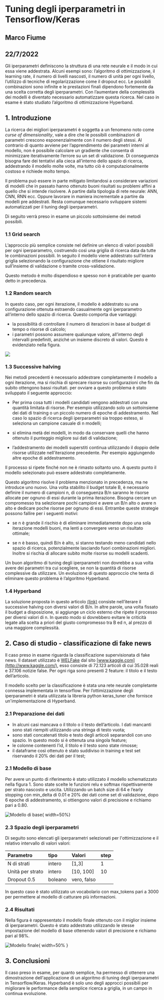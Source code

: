 # Tuning degli iperparametri in Tensorflow/Keras
## Marco Fiume
## 22/7/2022

Gli iperparametri definiscono la struttura di una rete neurale e il modo in cui essa viene addestrata. Alcuni esempi sono: l’algoritmo di ottimizzazione, il learning rate, il numero di livelli nascosti, il numero di unità per ogni livello, l’utilizzo di tecniche di regolarizzazione come il dropout ecc. Le possibili combinazioni sono infinite e le prestazioni finali dipendono fortemente da una scelta corretta degli iperparametri. Con l’aumentare della complessità dei modelli è diventato necessario automatizzare questa ricerca. Nel caso in esame è stato studiato l’algoritmo di ottimizzazione Hyperband.

## 1. Introduzione
La ricerca dei migliori iperparametri è soggetta a un fenomeno noto come *curse of dimensionality*, vale a dire che le possibili combinazioni di parametri crescono esponenzialmente con il numero degli stessi. Al contrario di quanto avviene per l’apprendimento dei parametri interni al modello, non è possibile calcolare un gradiente che consenta di minimizzare iterativamente l’errore su un set di validazione. Di conseguenza bisogna fare dei tentativi alla cieca all’interno dello spazio di ricerca, addestrando il modello molte volte, ma tutto ciò è computazionalmente costoso e richiede molto tempo.

Il problema può essere in parte mitigato limitandosi a considerare variazioni di modelli che in passato hanno ottenuto buoni risultati su problemi affini a quello che si intende risolvere. A partire dalla tipologia di rete neurale: ANN, CNN, RNN ecc. Oppure lavorare in maniera incrementale a partire da modelli pre addestrati. Resta comunque necessario sviluppare sistemi automatizzati per il tuning degli iperparametri.

Di seguito verrà preso in esame un piccolo sottoinsieme dei metodi possibili.

### 1.1 Grid search
L’approccio più semplice consiste nel definire un elenco di valori possibili per ogni iperparametro, costruendo così una griglia di ricerca data da tutte le combinazioni possibili. In seguito il modello viene addestrato sull’intera griglia selezionando la configurazione che ottiene il risultato migliore sull’insieme di validazione o tramite cross-validazione.

Questo metodo è molto dispendioso e spesso non è praticabile per quanto detto in precedenza.

### 1.2 Random search
In questo caso, per ogni iterazione, il modello è addestrato su una configurazione ottenuta estraendo casualmente  ogni iperparametro all’interno dello spazio di ricerca. Questo comporta due vantaggi:

- la possibilità di controllare il numero di iterazioni in base al budget di tempo o risorse di calcolo;
- i parametri possono assumere qualunque valore, all’interno degli intervalli predefiniti, anziché un insieme discreto di valori. Questo è evidenziato nella figura.

![](./0xYiH3bc5hh1DTrFR.jpeg)

### 1.3 Successive halving
Nei metodi precedenti è necessario addestrare completamente il modello a ogni iterazione, ma si rischia di sprecare risorse su configurazioni che fin da subito ottengono bassi risultati. per ovviare a questo problema è stato sviluppato il seguente approccio:

- Per prima cosa tutti i modelli candidati vengono addestrati con una quantità limitata di risorse. Per esempio utilizzando solo un sottoinsieme dei dati di training o un piccolo numero di epoche di addestramento. Nel caso lo spazio di ricerca degli iperparametri sia troppo  esteso, si seleziona un campione casuale di n modelli;

- si elimina metà dei modelli, in modo da conservare quelli che hanno ottenuto il punteggio migliore sui dati di validazione;

- l’addestramento dei modelli superstiti continua utilizzando il doppio delle risorse utilizzate nell’iterazione precedente. Per esempio aggiungendo altre epoche di addestramento.

Il processo si ripete finché non ne è rimasto soltanto uno. A questo punto il modello selezionato può essere addestrato completamente.

Questo algoritmo risolve il problema menzionato in precedenza, ma ne introduce uno nuovo. Una volta stabilito il budget totale B, è necessario definire il numero di campioni n, di conseguenza B/n saranno le risorse allocate per ognuno di essi durante la prima iterazione. Bisogna cercare un compromesso tra selezionare pochi campioni e avere un B/n alto o avere n alto e dedicare poche risorse per ognuno di essi. Entrambe queste strategie possono fallire per i seguenti motivi:

- se n è grande il rischio è di eliminare immediatamente dopo una sola iterazione modelli buoni, ma lenti a convergere verso un risultato ottimale;

- se n è basso, quindi B/n è alto, si stanno testando meno candidati nello spazio di ricerca, potenzialmente lasciando fuori combinazioni migliori. Inoltre si rischia di allocare subito molte risorse su modelli scadenti.

Un buon algoritmo di tuning degli iperparametri non dovrebbe a sua volta avere dei parametri tra cui scegliere, se non la quantità di risorse complessive da utilizzare. Un evoluzione di questo approccio che tenta di eliminare questo problema è l’algoritmo Hyperband.

### 1.4 Hyperband
La soluzione proposta in questo articolo [(link)](https://jmlr.org/papers/v18/16-558.html) consiste nell’iterare il successive halving con diversi valori di B/n. In altre parole, una volta fissato il budget a disposizione, si aggiunge un ciclo esterno che ripete il processo per diversi valori di n. In questo modo si dovrebbero evitare le criticità legate alla scelta a priori del giusto compromesso tra B ed n, al prezzo di una maggiore complessità.

## 2. Caso di studio - classificazione di fake news
Il caso preso in esame riguarda la classificazione supervisionata di fake news. Il dataset utilizzato è [WELFake](https://www.kaggle.com/datasets/saurabhshahane/fake-news-classification) dal sito [www.kaggle.com](http://www.kaggle.com/), esso consiste di 72.123 articoli di cui 35.028 reali e 37.106 notizie false. Per ogni riga sono presenti 2 feature: il titolo e il testo dell’articolo.

Il modello scelto per la classificazione è stata una rete neurale completante connessa implementata in tensorflow. Per l’ottimizzazione degli iperparametri è stata utilizzata la libreria python keras_tuner che fornisce un'implementazione di Hyperband.

### 2.1 Preparazione dei dati
   - In alcuni casi mancava o il titolo o il testo dell’articolo. I dati mancanti sono stati riempiti utilizzando una stringa di testo vuota;
- sono stati concatenati titolo e testo degli articoli separandoli con uno spazio. In questo modo si è ottenuta una singola feature;
- le colonne contenenti l’id, il titolo e il testo sono state rimosse;
- il dataframe così ottenuto è stato suddiviso in training e test set riservando il 20% dei dati per il test;

### 2.1 Modello di base
Per avere un punto di riferimento è stato utilizzato il modello schematizzato nella figura 1. Sono state scelte le funzioni relu e softmax rispettivamente per strato nascosto e uscita. Utilizzando un batch size di 64 e l’early stopping con min_delta di 0.01 e 20% dei dati come set di validazione, dopo 6 epoche di addestramento, si ottiengono valori di precisione e richiamo pari a 0.80.

![Modello di base](Schermata%20del%202022-11-26%2010-28-15.png){ width=50%}

### 2.3 Spazio degli iperparametri
Di seguito sono elencati gli iperparametri selezionati per l'ottimizzazione e il relativo intervallo di valori valori:

| Parametro | tipo | Valori | step |
| :--- | :--- | :--- | :--- |
| N di strati | intero | [1,3] | 1 |
| Unità per strato | intero | [10, 100] | 10 |
| Dropout 0.5 | boleano | vero, falso ||

In questo caso è stato utilizzato un vocabolario con max_tokens pari a 3000 per permettere al modello di catturare più informazioni.

### 2.4 Risultati
Nella figura è rappresentato il modello finale ottenuto con il miglior insieme di iperparametri. Questo è stato addestrato utilizzando le stesse impostazione del modello di base ottenendo valori di precisione e richiamo pari al 98%.

![Modello finale](Schermata%20del%202022-11-18%2012-12-22.png){ width=50% }

## 3. Conclusioni
Il caso preso in esame, per quanto semplice, ha permesso di ottenere una dimostrazione dell'applicazione di un algoritmo di tuning degli iperparametri in Tensorflow/Keras. Hyperband è solo uno degli approcci possibili per migliorare le performance della semplice ricerca a griglia, in un campo in continua evoluzione.
